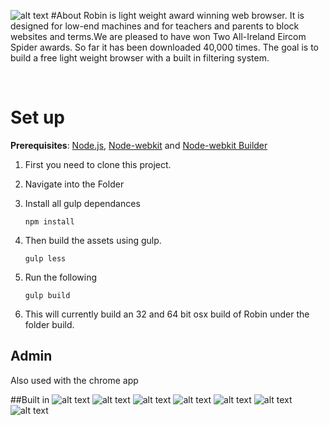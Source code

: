 
![alt text](https://github.com/RobertJGabriel/Robin/blob/master/assets/img/banner/readme.jpg "Robin")
#About
Robin is light weight award winning web browser. It is designed for low-end machines and for teachers and parents to block websites and terms.We are pleased to have won Two All-Ireland Eircom Spider awards. So far it has been downloaded 40,000 times. The goal is to build a free light weight browser with a built in filtering system.

<br>


# Set up
**Prerequisites**: [Node.js](https://nodejs.org/), [Node-webkit](https://github.com/nwjs/nw.js) and  [Node-webkit Builder](https://github.com/mllrsohn/node-webkit-builder)

1. First you need to clone this project.
2. Navigate into the Folder
3. Install all gulp dependances
   ```
   npm install
   ```
4. Then build the assets using gulp. 
   ```
   gulp less
   ```

5. Run the following 
   ```
   gulp build 
   ```
6. This will currently build an 32 and 64 bit osx build of Robin under the folder build.


## Admin
Also used with the chrome app

##Built in
![alt text](http://www.projectbird.com/uploads/6/0/3/3/603320/7878121_orig.png "HTML5")
![alt text](http://www.projectbird.com/uploads/6/0/3/3/603320/9471244.png "Css3")
![alt text](http://www.projectbird.com/uploads/6/0/3/3/603320/7948503_orig.png "Bootstrap")
![alt text](http://www.projectbird.com/uploads/6/0/3/3/603320/4019039.png "Javascript")
![alt text](http://www.projectbird.com/uploads/6/0/3/3/603320/2003531_orig.png "Jquery")
![alt text](http://www.projectbird.com/uploads/6/0/3/3/603320/2288309_orig.png "Node.js")
![alt text](http://www.projectbird.com/uploads/6/0/3/3/603320/2258525.png "Node.js")

<br>
